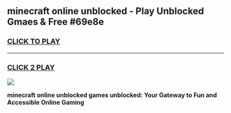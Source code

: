 
## minecraft online unblocked - Play Unblocked Gmaes & Free #69e8e
<h3>
<a href="https://news.freeplayer.one?title=minecraft_online_unblocked&ref=24F">CLICK TO PLAY</a></h3>
<hr>

<h3>
<a href="https://news.freeplayer.one?title=minecraft_online_unblocked&ref=24F">CLICK 2 PLAY</a>
  
</h3>

<a href="https://news.freeplayer.one?title=minecraft_online_unblocked&ref=24F/"><img src="https://clearcache.store/games.png"></a>


**minecraft online unblocked games unblocked: Your Gateway to Fun and Accessible Online Gaming**
